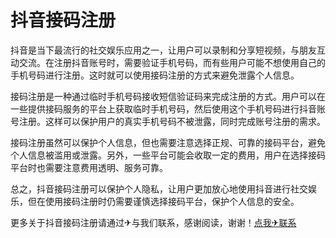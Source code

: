 # 抖音接码注册

抖音是当下最流行的社交娱乐应用之一，让用户可以录制和分享短视频，与朋友互动交流。在注册抖音账号时，需要验证手机号码，而有些用户可能不想使用自己的手机号码进行注册。这时就可以使用接码注册的方式来避免泄露个人信息。

接码注册是一种通过临时手机号码接收短信验证码来完成注册的方式。用户可以在一些提供接码服务的平台上获取临时手机号码，然后使用这个手机号码进行抖音账号注册。这样可以保护用户的真实手机号码不被泄露，同时完成账号注册的需求。

接码注册虽然可以保护个人信息，但也需要注意选择正规、可靠的接码平台，避免个人信息被滥用或泄露。另外，一些平台可能会收取一定的费用，用户在选择接码平台时也需要注意费用透明、服务可靠。

总之，抖音接码注册可以保护个人隐私，让用户更加放心地使用抖音进行社交娱乐，但在使用接码注册时仍需要谨慎选择接码平台，保护个人信息的安全。

更多关于抖音接码注册请通过✈与我们联系，感谢阅读，谢谢！[点我✈联系](https://ads.k02.cc)